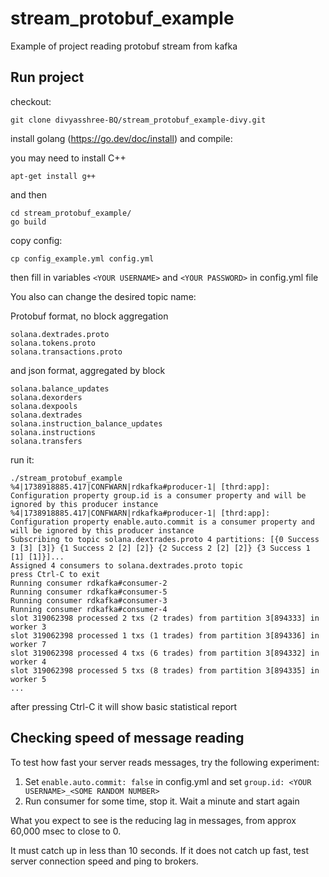 # stream_protobuf_example
Example of project reading protobuf stream from kafka

## Run project

checkout:

```
git clone divyasshree-BQ/stream_protobuf_example-divy.git
```

install golang (https://go.dev/doc/install) and compile:

you may need to install C++

```
apt-get install g++
```

and then 

```
cd stream_protobuf_example/
go build
```



copy config:

```
cp config_example.yml config.yml
```

then fill in variables ```<YOUR USERNAME>``` and ```<YOUR PASSWORD>``` in config.yml file


You also can change the desired topic name:

Protobuf format, no block aggregation
```
solana.dextrades.proto
solana.tokens.proto
solana.transactions.proto
```

and json format, aggregated by block
```
solana.balance_updates
solana.dexorders
solana.dexpools
solana.dextrades
solana.instruction_balance_updates
solana.instructions
solana.transfers
```

run it:

```
./stream_protobuf_example 
%4|1738918885.417|CONFWARN|rdkafka#producer-1| [thrd:app]: Configuration property group.id is a consumer property and will be ignored by this producer instance
%4|1738918885.417|CONFWARN|rdkafka#producer-1| [thrd:app]: Configuration property enable.auto.commit is a consumer property and will be ignored by this producer instance
Subscribing to topic solana.dextrades.proto 4 partitions: [{0 Success 3 [3] [3]} {1 Success 2 [2] [2]} {2 Success 2 [2] [2]} {3 Success 1 [1] [1]}]...
Assigned 4 consumers to solana.dextrades.proto topic
press Ctrl-C to exit
Running consumer rdkafka#consumer-2
Running consumer rdkafka#consumer-5
Running consumer rdkafka#consumer-3
Running consumer rdkafka#consumer-4
slot 319062398 processed 2 txs (2 trades) from partition 3[894333] in worker 3
slot 319062398 processed 1 txs (1 trades) from partition 3[894336] in worker 7
slot 319062398 processed 4 txs (6 trades) from partition 3[894332] in worker 4
slot 319062398 processed 5 txs (8 trades) from partition 3[894335] in worker 5
...
```

after pressing Ctrl-C it will show basic statistical report

## Checking speed of message reading

To test how fast your server reads messages, try the following experiment:

1. Set ```enable.auto.commit: false``` in config.yml and set ```group.id: <YOUR USERNAME>_<SOME RANDOM NUMBER>```
2. Run consumer for some time, stop it. Wait a minute and start again

What you expect to see is the reducing lag in messages, from approx 60,000 msec to close to 0.

It must catch up in less than 10 seconds. If it does not catch up fast, test server connection speed and ping to brokers.
